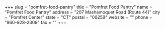 +++
slug = "pomfret-food-pantry"
title = "Pomfret Food Pantry"
name = "Pomfret Food Pantry"
address = "207 Mashamoquet Road (Route 44)"
city = "Pomfret Center"
state = "CT"
postal = "06259"
website = ""
phone = "860-928-2309"
fax = ""
+++
